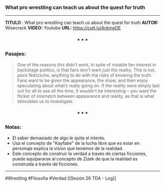 ### What pro wrestling can teach us about the quest for truth
---

**TITULO** : What pro wrestling can teach us about the quest for truth
**AUTOR:** Wisecrack
**VIDEO:** Youtube
**URL:** https://cutt.ly/4ckmeDE

<div align='center'>
   <h3> * * * </h3>
</div>

### Pasajes: 
> One of the reasons this didn’t work, in spite of notable fan interest in backstage politics, is that fans don’t want just the reality. This is not, _pace_ Nietzsche, anything to do with the risks of knowing the truth. Fans want to be given the appearance, the show, and then enjoy speculating about what’s really going on. If the reality were simply laid out for all to see all the time, it wouldn’t be interesting – you want the flicker of mismatch between appearance and reality, as that is what stimulates us to investigate.

<div align='center'>
   <h3> * * * </h3>
</div>

### Notas:
+ El saber demasiado de algo le quita el interés.
+ Usa el concepto de "Kayfabe" de la lucha libre  que es estar en personaje explica la vision que tenemos de la realidad.
+ Este concepto de construir la verdad a través de ciertas ficciones, puede equipararse al concepto de Zizek de que la realidad es construida a través de ficciones.

---

#Wrestling #Filosofia #Verdad [[Sesión 26 TDA - Log]]